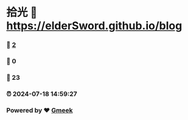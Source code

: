 # 拾光 :link: https://elderSword.github.io/blog 
### :page_facing_up: [2](https://elderSword.github.io/blog/tag.html) 
### :speech_balloon: 0 
### :hibiscus: 23 
### :alarm_clock: 2024-07-18 14:59:27 
### Powered by :heart: [Gmeek](https://github.com/Meekdai/Gmeek)
